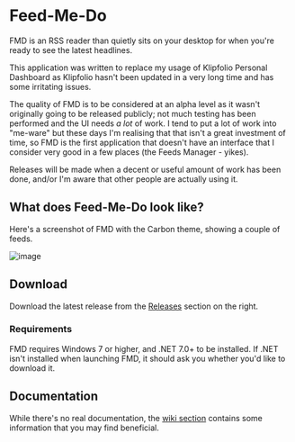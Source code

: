 # Feed-Me-Do
FMD is an RSS reader than quietly sits on your desktop for when you're ready to see the latest headlines.

This application was written to replace my usage of Klipfolio Personal Dashboard as Klipfolio hasn't been updated in a very long time and has some irritating issues.

The quality of FMD is to be considered at an alpha level as it wasn't originally going to be released publicly; not much testing has been performed and the UI needs *a lot* of work. I tend to put a lot of work into "me-ware" but these days I'm realising that that isn't a great investment of time, so FMD is the first application that doesn't have an interface that I consider very good in a few places (the Feeds Manager - yikes).

Releases will be made when a decent or useful amount of work has been done, and/or I'm aware that other people are actually using it.

## What does Feed-Me-Do look like?
Here's a screenshot of FMD with the Carbon theme, showing a couple of feeds.

![image](https://github.com/BootBlock/Feed-Me-Do/assets/18527642/9e23763e-df6a-43da-979a-889110ce33b0)

## Download
Download the latest release from the [Releases](https://github.com/BootBlock/Feed-Me-Do/releases) section on the right.

### Requirements
FMD requires Windows 7 or higher, and .NET 7.0+ to be installed. If .NET isn't installed when launching FMD, it should ask you whether you'd like to download it.

## Documentation
While there's no real documentation, the [wiki section](https://github.com/BootBlock/Feed-Me-Do/wiki) contains some information that you may find beneficial.
